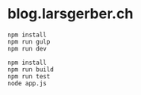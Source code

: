 # blog.larsgerber.ch

``` none
npm install
npm run gulp
npm run dev
```

``` none
npm install
npm run build
npm run test
node app.js
```
